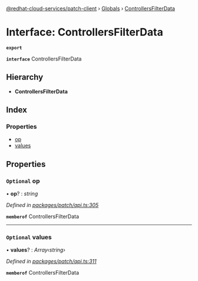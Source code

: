 [@redhat-cloud-services/patch-client](../README.md) › [Globals](../globals.md) › [ControllersFilterData](controllersfilterdata.md)

# Interface: ControllersFilterData

**`export`** 

**`interface`** ControllersFilterData

## Hierarchy

* **ControllersFilterData**

## Index

### Properties

* [op](controllersfilterdata.md#optional-op)
* [values](controllersfilterdata.md#optional-values)

## Properties

### `Optional` op

• **op**? : *string*

*Defined in [packages/patch/api.ts:305](https://github.com/RedHatInsights/javascript-clients/blob/064feea/packages/patch/api.ts#L305)*

**`memberof`** ControllersFilterData

___

### `Optional` values

• **values**? : *Array‹string›*

*Defined in [packages/patch/api.ts:311](https://github.com/RedHatInsights/javascript-clients/blob/064feea/packages/patch/api.ts#L311)*

**`memberof`** ControllersFilterData
